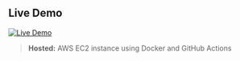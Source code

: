 ## Live Demo

[![Live Demo](https://img.shields.io/badge/Live%20Demo-CLICK%20HERE-blue)](https://tinyurl.com/TemplateEditor007)
> **Hosted:** AWS EC2 instance using Docker and GitHub Actions    